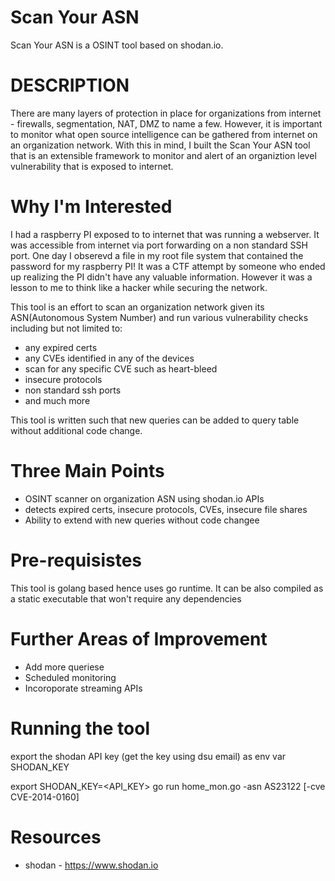# Scan Your ASN

Scan Your ASN is a OSINT tool based on shodan.io.


# DESCRIPTION
There are many layers of protection in place for organizations from internet - firewalls, segmentation, NAT, DMZ to name a few. 
However, it is important to monitor what open source intelligence can be gathered from internet on an organization network.
With this in mind, I built the Scan Your ASN tool that is an extensible framework to monitor and alert of an organiztion level
vulnerability that is exposed to internet.

# Why I'm Interested
I had a raspberry PI exposed to to internet that was running a webserver. It was accessible from internet via port forwarding on
a non standard SSH port. One day I obserevd a file in my root file system that contained the password for my raspberry PI!
It was a CTF attempt by someone who ended up realizing the PI didn't have any valuable information. However it was a lesson to me
to think like a hacker while securing the network.

This tool is an effort to scan an organization network given its ASN(Autonomous System Number) and run various vulnerability checks
including but not limited to:
* any expired certs
* any CVEs identified in any of the devices
* scan for any specific CVE such as heart-bleed
* insecure protocols
* non standard ssh ports
* and much more

This tool is written such that new queries can be added to query table without additional code change.

# Three Main Points
* OSINT scanner on organization ASN using shodan.io APIs
* detects expired certs, insecure protocols, CVEs, insecure file shares
* Ability to extend with new queries without code changee
  
# Pre-requisistes  

This tool is golang based hence uses go runtime. It can be also compiled as a static executable that won't require any dependencies

# Further Areas of Improvement
* Add more queriese
* Scheduled monitoring
* Incoroporate streaming APIs

# Running the tool
export the shodan API key (get the key using dsu email) as env var SHODAN_KEY

export SHODAN_KEY=<API_KEY>
go run home_mon.go -asn AS23122 [-cve CVE-2014-0160]

# Resources
* shodan - https://www.shodan.io
